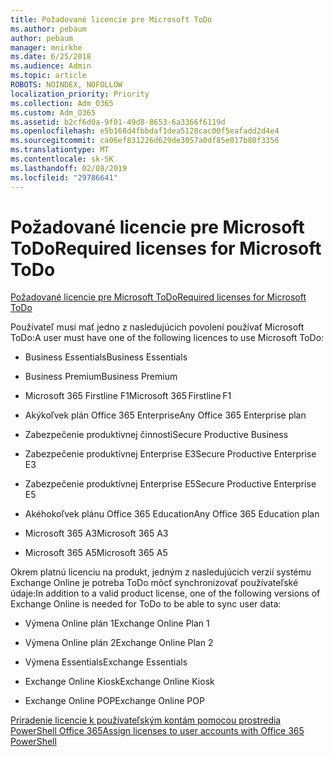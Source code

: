 ```yaml
---
title: Požadované licencie pre Microsoft ToDo
ms.author: pebaum
author: pebaum
manager: mnirkhe
ms.date: 6/25/2018
ms.audience: Admin
ms.topic: article
ROBOTS: NOINDEX, NOFOLLOW
localization_priority: Priority
ms.collection: Adm_O365
ms.custom: Adm_O365
ms.assetid: b2cf6d0a-9f01-49d8-8653-6a3366f6119d
ms.openlocfilehash: e5b168d4fbbdaf1dea5128cac00f5eafadd2d4e4
ms.sourcegitcommit: ca06ef831226d629de3057a0df85e017b80f3356
ms.translationtype: MT
ms.contentlocale: sk-SK
ms.lasthandoff: 02/08/2019
ms.locfileid: "29786641"
---
```

# <a name="required-licenses-for-microsoft-todo"></a><span data-ttu-id="52231-102">Požadované licencie pre Microsoft ToDo</span><span class="sxs-lookup"><span data-stu-id="52231-102">Required licenses for Microsoft ToDo</span></span>

[<span data-ttu-id="52231-103">Požadované licencie pre Microsoft ToDo</span><span class="sxs-lookup"><span data-stu-id="52231-103">Required licenses for Microsoft ToDo</span></span>](https://support.office.com/article/381e9d1b-c500-49b5-973e-890fd86528d7.aspx)
  
<span data-ttu-id="52231-104">Používateľ musí mať jedno z nasledujúcich povolení používať Microsoft ToDo:</span><span class="sxs-lookup"><span data-stu-id="52231-104">A user must have one of the following licences to use Microsoft ToDo:</span></span>
  
- <span data-ttu-id="52231-105">Business Essentials</span><span class="sxs-lookup"><span data-stu-id="52231-105">Business Essentials</span></span>
    
- <span data-ttu-id="52231-106">Business Premium</span><span class="sxs-lookup"><span data-stu-id="52231-106">Business Premium</span></span>
    
- <span data-ttu-id="52231-107">Microsoft 365 Firstline F1</span><span class="sxs-lookup"><span data-stu-id="52231-107">Microsoft 365 Firstline F1</span></span>
    
- <span data-ttu-id="52231-108">Akýkoľvek plán Office 365 Enterprise</span><span class="sxs-lookup"><span data-stu-id="52231-108">Any Office 365 Enterprise plan</span></span>
    
- <span data-ttu-id="52231-109">Zabezpečenie produktívnej činnosti</span><span class="sxs-lookup"><span data-stu-id="52231-109">Secure Productive Business</span></span>
    
- <span data-ttu-id="52231-110">Zabezpečenie produktívnej Enterprise E3</span><span class="sxs-lookup"><span data-stu-id="52231-110">Secure Productive Enterprise E3</span></span>
    
- <span data-ttu-id="52231-111">Zabezpečenie produktívnej Enterprise E5</span><span class="sxs-lookup"><span data-stu-id="52231-111">Secure Productive Enterprise E5</span></span>
    
- <span data-ttu-id="52231-112">Akéhokoľvek plánu Office 365 Education</span><span class="sxs-lookup"><span data-stu-id="52231-112">Any Office 365 Education plan</span></span>
    
- <span data-ttu-id="52231-113">Microsoft 365 A3</span><span class="sxs-lookup"><span data-stu-id="52231-113">Microsoft 365 A3</span></span>
    
- <span data-ttu-id="52231-114">Microsoft 365 A5</span><span class="sxs-lookup"><span data-stu-id="52231-114">Microsoft 365 A5</span></span>
    
<span data-ttu-id="52231-115">Okrem platnú licenciu na produkt, jedným z nasledujúcich verzií systému Exchange Online je potreba ToDo môcť synchronizovať používateľské údaje:</span><span class="sxs-lookup"><span data-stu-id="52231-115">In addition to a valid product license, one of the following versions of Exchange Online is needed for ToDo to be able to sync user data:</span></span> 
  
- <span data-ttu-id="52231-116">Výmena Online plán 1</span><span class="sxs-lookup"><span data-stu-id="52231-116">Exchange Online Plan 1</span></span>
    
- <span data-ttu-id="52231-117">Výmena Online plán 2</span><span class="sxs-lookup"><span data-stu-id="52231-117">Exchange Online Plan 2</span></span>
    
- <span data-ttu-id="52231-118">Výmena Essentials</span><span class="sxs-lookup"><span data-stu-id="52231-118">Exchange Essentials</span></span>
    
- <span data-ttu-id="52231-119">Exchange Online Kiosk</span><span class="sxs-lookup"><span data-stu-id="52231-119">Exchange Online Kiosk</span></span>
    
- <span data-ttu-id="52231-120">Exchange Online POP</span><span class="sxs-lookup"><span data-stu-id="52231-120">Exchange Online POP</span></span>
    
[<span data-ttu-id="52231-121">Priradenie licencie k používateľským kontám pomocou prostredia PowerShell Office 365</span><span class="sxs-lookup"><span data-stu-id="52231-121">Assign licenses to user accounts with Office 365 PowerShell</span></span>](https://docs.microsoft.com/office365/enterprise/powershell/assign-licenses-to-user-accounts-with-office-365-powershell )
  

